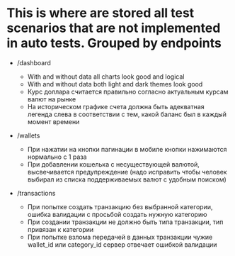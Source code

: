 # This is where are stored all test scenarios that are not implemented in auto tests. Grouped by endpoints

- /dashboard
  - With and without data all charts look good and logical
  - With and without data both light and dark themes look good
  - Курс доллара считается правильно согласно актуальным курсам валют на рынке
  - На историческом графике счета должна быть адекватная легенда слева в соответствии с тем, какой баланс был в каждый момент времени

- /wallets
  - При нажатии на кнопки пагинации в мобиле кнопки нажимаются нормально с 1 раза
  - При добавлении кошелька с несуществующей валютой, высвечивается предупреждение (надо исправить чтобы человек выбирал из списка поддерживаемых валют с удобным поиском)


- /transactions
  - При попытке создать транзакцию без выбранной категории, ошибка валидации с просьбой создать нужную категорию
  - При создании транзакции не должно быть типа транзакции, тип привязан к категории
  - При попытке взлома передачей в данных транзакции чужие wallet_id или category_id сервер отвечает ошибкой валидации
